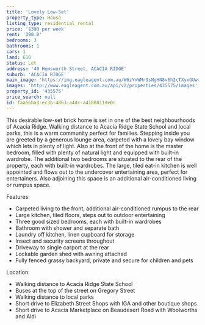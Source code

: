 ```yaml
---
title: 'Lovely Low-Set'
property_type: House
listing_type: residential_rental
price: '$390 per week'
rent: '390.0'
bedrooms: 3
bathrooms: 1
cars: 1
land: 610
status: Let
address: '40 Hemsworth Street, ACACIA RIDGE'
suburb: 'ACACIA RIDGE'
main_image: 'https://img.eagleagent.com.au/W6zYxWMr9sNgHN8v6h2cTXyxGUw=/1280x854/smart/https://s3-us-west-2.amazonaws.com/eagleagent-orig/images/6825763/426064286-image-M.jpg'
images: 'http://www.eagleagent.com.au/api/v2/properties/435575/images'
property_id: '435575'
price_search: null
id: faa56ba3-ec3b-4863-a4dc-a4180811de0c
---
```

This desirable low-set brick home is set in one of the best neighbourhoods of Acacia Ridge. Walking distance to Acacia Ridge State School and local parks, this is a warm community perfect for families. Stepping inside you are greeted by a generous lounge area, carpeted with a lovely bay window which lets in plenty of light. Also at the front of the home is the master bedroom, filled with plenty of natural light and equipped with built-in wardrobe. The additional two bedrooms are situated to the rear of the property, each with built-in wardrobes. The large, tiled eat-in kitchen is well appointed and flows out to the undercover entertaining area, perfect for entertainers. Also adjoining this space is an additional air-conditioned living or rumpus space.

Features:

*  Carpeted living to the front, additional air-conditioned rumpus to the rear
*  Large kitchen, tiled floors, steps out to outdoor entertaining
*  Three good sized bedrooms, each with built-in wardrobes
*  Bathroom with shower and separate bath
*  Laundry off kitchen, linen cupboard for storage
*  Insect and security screens throughout
*  Driveway to single carport at the rear
*  Lockable garden shed with awning attached
*  Fully fenced grassy backyard, private and secure for children and pets

Location:

*  Walking distance to Acacia Ridge State School
*  Buses at the top of the street on Gregory Street
*  Walking distance to local parks
*  Short drive to Elizabeth Street Shops with IGA and other boutique shops
*  Short drive to Acacia Marketplace on Beaudesert Road with Woolworths and Aldi